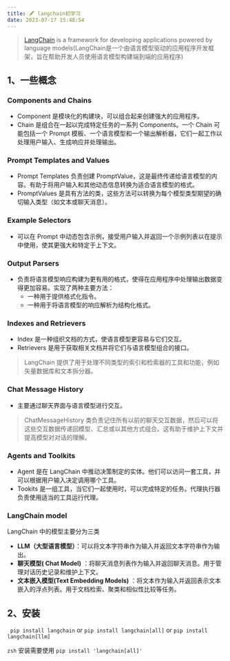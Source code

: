 ```yaml
---
title: 🖋 langchain初学习
date: 2023-07-17 15:48:54
---
```


> [LangChain](https://docs.langchain.com/docs/) is a framework for developing applications powered by language models(LangChain是一个由语言模型驱动的应用程序开发框架，旨在帮助开发人员使用语言模型构建端到端的应用程序)

## 1、一些概念

### Components and Chains

- Component 是模块化的构建块，可以组合起来创建强大的应用程序。
- Chain 是组合在一起以完成特定任务的一系列 Components。一个 Chain 可能包括一个 Prompt 模板、一个语言模型和一个输出解析器，它们一起工作以处理用户输入、生成响应并处理输出。

### Prompt Templates and Values

- Prompt Templates 负责创建 PromptValue，这是最终传递给语言模型的内容。有助于将用户输入和其他动态信息转换为适合语言模型的格式。
- PromptValues 是具有方法的类，这些方法可以转换为每个模型类型期望的确切输入类型（如文本或聊天消息）。

### Example Selectors

- 可以在 Prompt 中动态包含示例，接受用户输入并返回一个示例列表以在提示中使用，使其更强大和特定于上下文。

### Output Parsers

- 负责将语言模型响应构建为更有用的格式，使得在应用程序中处理输出数据变得更加容易。实现了两种主要方法：
  - 一种用于提供格式化指令。
  - 一种用于将语言模型的响应解析为结构化格式。

### Indexes and Retrievers

- Index 是一种组织文档的方式，使语言模型更容易与它们交互。
- Retrievers 是用于获取相关文档并将它们与语言模型组合的接口。

> LangChain 提供了用于处理不同类型的索引和检索器的工具和功能，例如矢量数据库和文本拆分器。

### Chat Message History

- 主要通过聊天界面与语言模型进行交互。

> ChatMessageHistory 类负责记住所有以前的聊天交互数据，然后可以将这些交互数据传递回模型、汇总或以其他方式组合。这有助于维护上下文并提高模型对对话的理解。

### Agents and Toolkits

- Agent 是在 LangChain 中推动决策制定的实体。他们可以访问一套工具，并可以根据用户输入决定调用哪个工具。
- Tookits 是一组工具，当它们一起使用时，可以完成特定的任务。代理执行器负责使用适当的工具运行代理。

### LangChain model

LangChain 中的模型主要分为三类

- **LLM（大型语言模型）**：可以将文本字符串作为输入并返回文本字符串作为输出。
- **聊天模型( Chat Model)** ：将聊天消息列表作为输入并返回聊天消息。用于管理对话历史记录和维护上下文。
- **文本嵌入模型(Text Embedding Models)** ：将文本作为输入并返回表示文本嵌入的浮点列表。用于文档检索、聚类和相似性比较等任务。

## 2、安装

``` pip install langchain``` or ```pip install langchain[all]``` or ```pip install langchain[llm]```

```zsh``` 安装需要使用 ```pip install 'langchain[all]' ```
